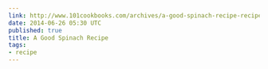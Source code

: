 ```yaml
---
link: http://www.101cookbooks.com/archives/a-good-spinach-recipe-recipe.html
date: 2014-06-26 05:30 UTC
published: true
title: A Good Spinach Recipe
tags:
- recipe
---
```



